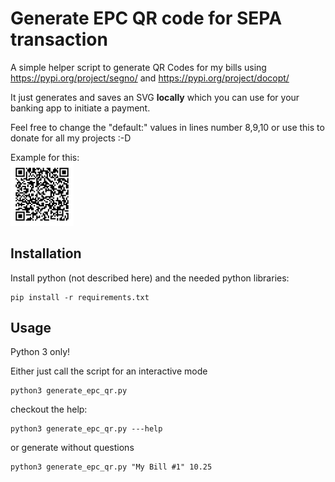 # Generate EPC QR code for SEPA transaction

A simple helper script to generate QR Codes for my bills
using https://pypi.org/project/segno/ and https://pypi.org/project/docopt/

It just generates and saves an SVG **locally** which you can use for your
banking app to initiate a payment.

Feel free to change the "default:" values in lines number 8,9,10
or use this to donate for all my projects :-D

Example for this:  
<img src="Example_QR_code_to_donate.svg" alt="Example image to sponsor this project" title="Example image to sponsor this project" width="20%" />

## Installation

Install python (not described here) and the needed python libraries:

```
pip install -r requirements.txt
```

## Usage
Python 3 only!

Either just call the script for an interactive mode

```
python3 generate_epc_qr.py
```

checkout the help:
```
python3 generate_epc_qr.py ---help
```

or generate without questions
```
python3 generate_epc_qr.py "My Bill #1" 10.25
```
